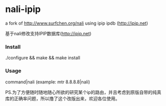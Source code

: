 # nali-ipip
a fork of http://www.surfchen.org/nali using ipip ipdb (http://ipip.net)

基于nali修改支持IPIP数据库(http://ipip.net)

### Install

./configure && make && make install

### Usage

command|nali (example: mtr 8.8.8.8|nali)

PS.为了方便随时随地随心所欲的研究某个ip的路由，并且考虑到原版自带的纯真库的正确率问题，所以撸了这个改版出来，欢迎各位使用。